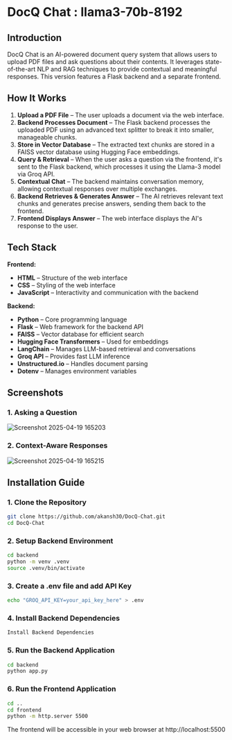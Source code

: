 # DocQ Chat : llama3-70b-8192

## Introduction

DocQ Chat is an AI-powered document query system that allows users to upload PDF files and ask questions about their contents. It leverages state-of-the-art NLP and RAG techniques to provide contextual and meaningful responses. This version features a Flask backend and a separate frontend.

## How It Works

1.  **Upload a PDF File** – The user uploads a document via the web interface.
2.  **Backend Processes Document** – The Flask backend processes the uploaded PDF using an advanced text splitter to break it into smaller, manageable chunks.
3.  **Store in Vector Database** – The extracted text chunks are stored in a FAISS vector database using Hugging Face embeddings.
4.  **Query & Retrieval** – When the user asks a question via the frontend, it's sent to the Flask backend, which processes it using the Llama-3 model via Groq API.
5.  **Contextual Chat** – The backend maintains conversation memory, allowing contextual responses over multiple exchanges.
6.  **Backend Retrieves & Generates Answer** – The AI retrieves relevant text chunks and generates precise answers, sending them back to the frontend.
7.  **Frontend Displays Answer** – The web interface displays the AI's response to the user.

## Tech Stack

**Frontend:**

-   **HTML** – Structure of the web interface
-   **CSS** – Styling of the web interface
-   **JavaScript** – Interactivity and communication with the backend

**Backend:**

-   **Python** – Core programming language
-   **Flask** – Web framework for the backend API
-   **FAISS** – Vector database for efficient search
-   **Hugging Face Transformers** – Used for embeddings
-   **LangChain** – Manages LLM-based retrieval and conversations
-   **Groq API** – Provides fast LLM inference
-   **Unstructured.io** – Handles document parsing
-   **Dotenv** – Manages environment variables

##  Screenshots

### 1. Asking a Question 
![Screenshot 2025-04-19 165203](https://github.com/user-attachments/assets/175e196a-4930-48b7-a2cb-fdbd82482439)

### 2. Context-Aware Responses
![Screenshot 2025-04-19 165215](https://github.com/user-attachments/assets/c7b4ac5c-e7cf-45a0-8b8f-cd9f6dfc1650)

##  Installation Guide

### 1. Clone the Repository

```bash
git clone https://github.com/akansh30/DocQ-Chat.git
cd DocQ-Chat
```
### 2. Setup Backend Environment
```bash
cd backend
python -m venv .venv
source .venv/bin/activate   
```
### 3. Create a .env file and add API Key
```bash
echo "GROQ_API_KEY=your_api_key_here" > .env
```
### 4. Install Backend Dependencies
```bash
Install Backend Dependencies
```
### 5. Run the Backend Application
```bash
cd backend
python app.py
```
### 6. Run the Frontend Application
```bash
cd ..
cd frontend
python -m http.server 5500
```
The frontend will be accessible in your web browser at http://localhost:5500

